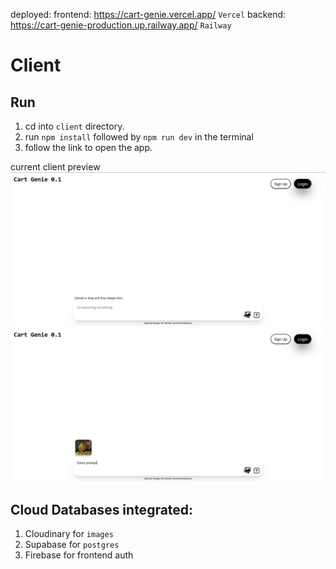 deployed: 
frontend: https://cart-genie.vercel.app/ `Vercel`
backend: https://cart-genie-production.up.railway.app/ `Railway`


# Client
## Run
1. cd into `client` directory.
2. run `npm install` followed by `npm run dev` in the terminal
3. follow the link to open the app.

current client preview
![screenshot1](stock/proto-3.jpg)
![screenshot1](stock/proto-4.jpg)


## Cloud Databases integrated: 
1. Cloudinary for `images`
2. Supabase for `postgres`
3. Firebase for frontend auth

